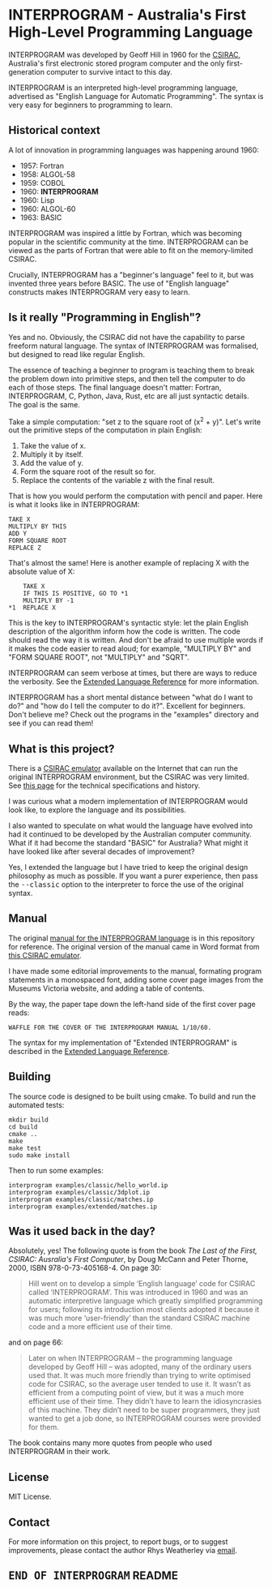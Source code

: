 INTERPROGRAM - Australia's First High-Level Programming Language
================================================================

INTERPROGRAM was developed by Geoff Hill in 1960 for the
[CSIRAC](https://en.wikipedia.org/wiki/CSIRAC), Australia's first
electronic stored program computer and the only first-generation
computer to survive intact to this day.

INTERPROGRAM is an interpreted high-level programming language, advertised as
"English Language for Automatic Programming".  The syntax is very easy
for beginners to programming to learn.

## Historical context

A lot of innovation in programming languages was happening around 1960:

* 1957: Fortran
* 1958: ALGOL-58
* 1959: COBOL
* 1960: <b>INTERPROGRAM</b>
* 1960: Lisp
* 1960: ALGOL-60
* 1963: BASIC

INTERPROGRAM was inspired a little by Fortran, which was becoming popular
in the scientific community at the time.  INTERPROGRAM can be viewed as the
parts of Fortran that were able to fit on the memory-limited CSIRAC.

Crucially, INTERPROGRAM has a "beginner's language" feel to it, but was
invented three years before BASIC.  The use of "English language" constructs
makes INTERPROGRAM very easy to learn.

## Is it really "Programming in English"?

Yes and no.  Obviously, the CSIRAC did not have the capability to parse
freeform natural language.  The syntax of INTERPROGRAM was formalised,
but designed to read like regular English.

The essence of teaching a beginner to program is teaching them to break the
problem down into primitive steps, and then tell the computer to do each of
those steps.  The final language doesn't matter: Fortran, INTERPROGRAM, C,
Python, Java, Rust, etc are all just syntactic details.  The goal is the same.

Take a simple computation: "set z to the square root of (x<sup>2</sup> + y)".
Let's write out the primitive steps of the computation in plain English:

1. Take the value of x.
2. Multiply it by itself.
3. Add the value of y.
4. Form the square root of the result so for.
5. Replace the contents of the variable z with the final result.

That is how you would perform the computation with pencil and paper.
Here is what it looks like in INTERPROGRAM:

    TAKE X
    MULTIPLY BY THIS
    ADD Y
    FORM SQUARE ROOT
    REPLACE Z

That's almost the same!  Here is another example of replacing X with the
absolute value of X:

        TAKE X
        IF THIS IS POSITIVE, GO TO *1
        MULTIPLY BY -1
    *1  REPLACE X

This is the key to INTERPROGRAM's syntactic style: let the plain English
description of the algorithm inform how the code is written.  The
code should read the way it is written.  And don't be afraid to use
multiple words if it makes the code easier to read aloud; for example,
"MULTIPLY BY" and "FORM SQUARE ROOT", not "MULTIPLY" and "SQRT".

INTERPROGRAM can seem verbose at times, but there are ways to reduce
the verbosity.  See the [Extended Language Reference](doc/reference.md)
for more information.

INTERPROGRAM has a short mental distance between "what do I want to do?"
and "how do I tell the computer to do it?".  Excellent for beginners.
Don't believe me?  Check out the programs in the "examples" directory and
see if you can read them!

## What is this project?

There is a [CSIRAC emulator](https://cis.unimelb.edu.au/about/csirac/emulator)
available on the Internet that can run the original INTERPROGRAM environment,
but the CSIRAC was very limited.  See [this page](doc/CSIRAC-history.md) for
the technical specifications and history.

I was curious what a modern implementation of INTERPROGRAM would look like,
to explore the language and its possibilities.

I also wanted to speculate on what would the language have evolved into
had it continued to be developed by the Australian computer community.
What if it had become the standard "BASIC" for Australia?  What might it
have looked like after several decades of improvement?

Yes, I extended the language but I have tried to keep the original
design philosophy as much as possible.  If you want a purer experience,
then pass the <tt>--classic</tt> option to the interpreter to force the
use of the original syntax.

## Manual

The original [manual for the INTERPROGRAM language](doc/INTERMAN.pdf)
is in this repository for reference.  The original version of the
manual came in Word format from [this CSIRAC emulator](https://cis.unimelb.edu.au/about/csirac/emulator).

I have made some editorial improvements to the manual, formating program
statements in a monospaced font, adding some cover page images
from the Museums Victoria website, and adding a table of contents.

By the way, the paper tape down the left-hand side of the first cover
page reads:

    WAFFLE FOR THE COVER OF THE INTERPROGRAM MANUAL 1/10/60.

The syntax for my implementation of "Extended INTERPROGRAM" is described
in the [Extended Language Reference](doc/reference.md).

## Building

The source code is designed to be built using cmake.  To build and run the
automated tests:

    mkdir build
    cd build
    cmake ..
    make
    make test
    sudo make install

Then to run some examples:

    interprogram examples/classic/hello_world.ip
    interprogram examples/classic/3dplot.ip
    interprogram examples/classic/matches.ip
    interprogram examples/extended/matches.ip

## Was it used back in the day?

Absolutely, yes!  The following quote is from the book <i>The Last of the First,
CSIRAC: Ausralia's First Computer</i>, by Doug McCann and Peter Thorne, 2000,
ISBN 978-0-73-405168-4.  On page 30:

> Hill went on to develop a simple ‘English language’ code for CSIRAC called ‘INTERPROGRAM’. This was introduced in 1960 and was an automatic interpretive language which greatly simplified programming for users; following its introduction most clients adopted it because it was much more ‘user-friendly’ than the standard CSIRAC machine code and a more efficient use of their time.

and on page 66:

> Later on when INTERPROGRAM – the programming language developed by Geoff Hill – was adopted, many of the ordinary users used that. It was much more friendly than trying to write optimised code for CSIRAC, so the average user tended to use it. It wasn’t as efficient from a computing point of view, but it was a much more efficient use of their time. They didn’t have to learn the idiosyncrasies of this machine. They didn’t need to be super programmers, they just wanted to get a job done, so INTERPROGRAM courses were provided for them.

The book contains many more quotes from people who used INTERPROGRAM in
their work.

## License

MIT License.

## Contact

For more information on this project, to report bugs, or to suggest
improvements, please contact the author Rhys Weatherley via
[email](mailto:rhys.weatherley@gmail.com).

## <tt>END OF INTERPROGRAM</tt> README
